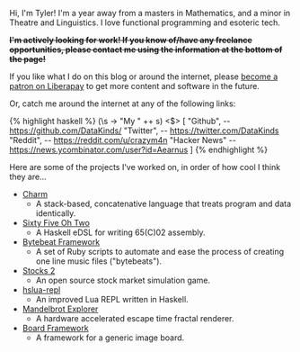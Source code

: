Hi, I'm Tyler! I'm a year away from a masters in Mathematics, and a minor in Theatre and Linguistics. I love functional programming and esoteric tech.

~~**I'm actively looking for work! If you know of/have any freelance opportunities, please contact me using the information at the bottom of the page!**~~

If you like what I do on this blog or around the internet, please [become a patron on Liberapay](https://liberapay.com/Aearnus) to get more content and software in the future.

Or, catch me around the internet at any of the following links:

{% highlight haskell %}
(\s -> "My " ++ s) <$> [
    "Github",     -- https://github.com/DataKinds/
    "Twitter",    -- https://twitter.com/DataKinds
    "Reddit",     -- https://reddit.com/u/crazym4n
    "Hacker News" -- https://news.ycombinator.com/user?id=Aearnus
]
{% endhighlight %}

Here are some of the projects I've worked on, in order of how cool I think they are...
* [Charm](https://github.com/DataKinds/charm)
    * A stack-based, concatenative language that treats program and data identically.
* [Sixty Five Oh Two](https://github.com/DataKinds/sixty-five-oh-two)
    * A Haskell eDSL for writing 65(C)02 assembly.
* [Bytebeat Framework](https://github.com/DataKinds/bytebeat-framework)
    * A set of Ruby scripts to automate and ease the process of creating one line music files ("bytebeats").
* [Stocks 2](https://github.com/DataKinds/stocks-2)
    * An open source stock market simulation game.
* [hslua-repl](https://github.com/DataKinds/hslua-repl)
    * An improved Lua REPL written in Haskell.
* [Mandelbrot Explorer](https://github.com/DataKinds/mandelbrot-explorer)
    * A hardware accelerated escape time fractal renderer.
* [Board Framework](https://github.com/DataKinds/board-framework)
    * A framework for a generic image board.
